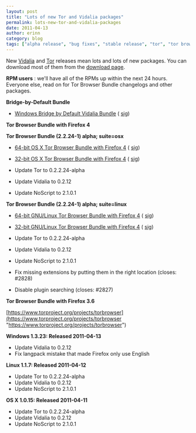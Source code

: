 ```yaml
---
layout: post
title: "Lots of new Tor and Vidalia packages"
permalink: lots-new-tor-and-vidalia-packages
date: 2011-04-13
author: erinn
category: blog
tags: ["alpha release", "bug fixes", "stable release", "tor", "tor browser bundle", "vidalia"]
---
```


New [Vidalia](http://blog.torproject.org/blog/vidalia-0212-released) and [Tor](http://blog.torproject.org/blog/tor-02224-alpha-out) releases mean lots and lots of new packages. You can download most of them from the [download page](https://www.torproject.org/download/download).

**RPM users** : we'll have all of the RPMs up within the next 24 hours. Everyone else, read on for Tor Browser Bundle changelogs and other packages.

**Bridge-by-Default Bundle**

- [Windows Bridge by Default Vidalia Bundle](http://www.torproject.org/dist/vidalia-bundles/vidalia-bridge-bundle-0.2.2.24-alpha-0.2.12.exe) ( [sig](http://www.torproject.org/dist/vidalia-bundles/vidalia-bridge-bundle-0.2.2.24-alpha-0.2.12.exe.asc))

**Tor Browser Bundle with Firefox 4**

**Tor Browser Bundle (2.2.24-1) alpha; suite=osx**

- [64-bit OS X Tor Browser Bundle with Firefox 4](http://www.torproject.org/dist/torbrowser/osx/TorBrowser-2.2.24-1-alpha-osx-x86_64-en-US.zip) ( [sig](http://www.torproject.org/dist/torbrowser/osx/TorBrowser-2.2.24-1-alpha-osx-x86_64-en-US.zip.asc))
- [32-bit OS X Tor Browser Bundle with Firefox 4](http://www.torproject.org/dist/torbrowser/osx/TorBrowser-2.2.24-1-alpha-osx-i386-en-US.zip) ( [sig](http://www.torproject.org/dist/torbrowser/osx/TorBrowser-2.2.24-1-alpha-osx-i386-en-US.zip.asc))

- Update Tor to 0.2.2.24-alpha
- Update Vidalia to 0.2.12
- Update NoScript to 2.1.0.1

**Tor Browser Bundle (2.2.24-1) alpha; suite=linux**

- [64-bit GNU/Linux Tor Browser Bundle with Firefox 4](http://www.torproject.org/dist/torbrowser/linux/tor-browser-gnu-linux-x86_64-2.2.24-1-alpha-en-US.tar.gz) ( [sig](http://www.torproject.org/dist/torbrowser/linux/tor-browser-gnu-linux-x86_64-2.2.24-1-alpha-en-US.tar.gz.asc))
- [32-bit GNU/Linux Tor Browser Bundle with Firefox 4](http://www.torproject.org/dist/torbrowser/linux/tor-browser-gnu-linux-i686-2.2.24-1-alpha-en-US.tar.gz) ( [sig](http://www.torproject.org/dist/torbrowser/linux/tor-browser-gnu-linux-i686-2.2.24-1-alpha-en-US.tar.gz.asc))

- Update Tor to 0.2.2.24-alpha
- Update Vidalia to 0.2.12
- Update NoScript to 2.1.0.1
- Fix missing extensions by putting them in the right location (closes: #2828)
- Disable plugin searching (closes: #2827)

**Tor Browser Bundle with Firefox 3.6**

[https://www.torproject.org/projects/torbrowser](https://www.torproject.org/projects/torbrowser "https://www.torproject.org/projects/torbrowser")

**Windows 1.3.23: Released 2011-04-13**

- Update Vidalia to 0.2.12
- Fix langpack mistake that made Firefox only use English

**Linux 1.1.7: Released 2011-04-12**

- Update Tor to 0.2.2.24-alpha
- Update Vidalia to 0.2.12
- Update NoScript to 2.1.0.1

**OS X 1.0.15: Released 2011-04-11**

- Update Tor to 0.2.2.24-alpha
- Update Vidalia to 0.2.12
- Update NoScript to 2.1.0.1

